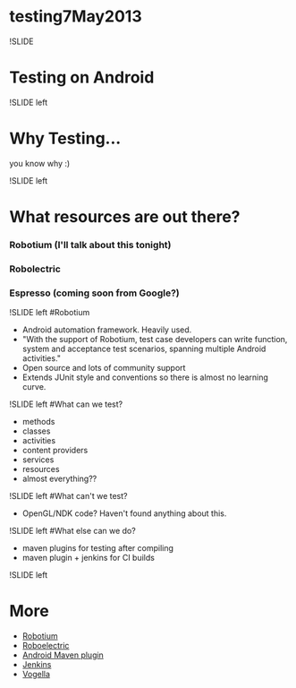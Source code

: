 # testing7May2013

!SLIDE

# Testing on Android

!SLIDE left

# Why Testing...

you know why :) 

!SLIDE left

# What resources are out there?

### Robotium (I'll talk about this tonight)
### Robolectric
### Espresso (coming soon from Google?)
!SLIDE left
#Robotium

* Android automation framework. Heavily used. 
* "With the support of Robotium, test case developers can write function, system and acceptance test scenarios, spanning multiple Android activities."
* Open source and lots of community support
* Extends JUnit style and conventions so there is almost no learning curve.


!SLIDE left
#What can we test?
* methods
* classes
* activities
* content providers
* services
* resources
* almost everything??

!SLIDE left
#What can't we test?
* OpenGL/NDK code? Haven't found anything about this.


!SLIDE left
#What else can we do?
* maven plugins for testing after compiling
* maven plugin + jenkins for CI builds 

!SLIDE left

# More

* <a href=https://code.google.com/p/robotium/>Robotium</a>
* <a href=http://pivotal.github.io/robolectric/>Roboelectric</a>
* <a href=https://code.google.com/p/maven-android-plugin/>Android Maven plugin</a>
* <a href=https://wiki.jenkins-ci.org/display/JENKINS/Android+Emulator+Plugin>Jenkins</a>
* <a href=http://www.vogella.com/articles/AndroidTesting/article.html>Vogella</a>

